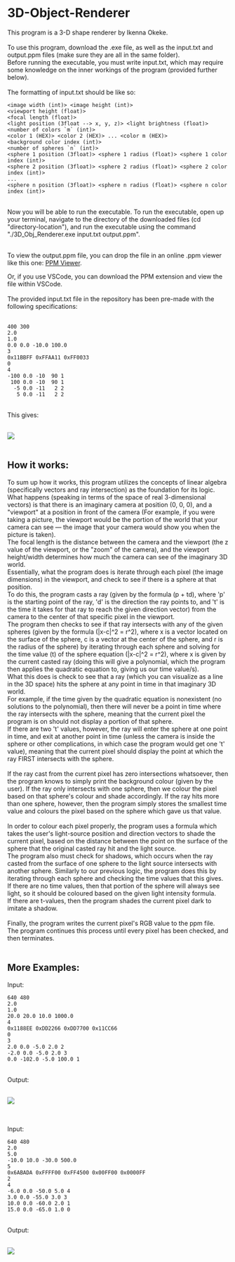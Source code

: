 # 3D-Object-Renderer
This program is a 3-D shape renderer by Ikenna Okeke.<br /><br />
To use this program, download the .exe file, as well as the input.txt and output.ppm files (make sure they are all in the same folder).<br />
Before running the executable, you must write input.txt, which may require some knowledge on the inner workings of the program (provided further below). <br /><br />
The formatting of input.txt should be like so:  

```
<image width (int)> <image height (int)>
<viewport height (float)>
<focal length (float)>
<light position (3float --> x, y, z)> <light brightness (float)>
<number of colors `m` (int)>
<color 1 (HEX)> <color 2 (HEX)> ... <color m (HEX)>
<background color index (int)>
<number of spheres `n` (int)>
<sphere 1 position (3float)> <sphere 1 radius (float)> <sphere 1 color index (int)>
<sphere 2 position (3float)> <sphere 2 radius (float)> <sphere 2 color index (int)>
...
<sphere n position (3float)> <sphere n radius (float)> <sphere n color index (int)>
```

<br />
Now you will be able to run the executable.  
To run the executable, open up your terminal, navigate to the directory of the downloaded files (cd "directory-location"), and run the executable using the command "./3D_Obj_Renderer.exe input.txt output.ppm".<br /><br />

To view the output.ppm file, you can drop the file in an online .ppm viewer like this one: [PPM Viewer](https://www.cs.rhodes.edu/welshc/COMP141_F16/ppmReader.html).  

Or, if you use VSCode, you can download the PPM extension and view the file within VSCode.<br /><br />
The provided input.txt file in the repository has been pre-made with the following specifications: <br /><br />

```
400 300
2.0
1.0
0.0 0.0 -10.0 100.0
3
0x11BBFF 0xFFAA11 0xFF0033
0
4
-100 0.0 -10  90 1
 100 0.0 -10  90 1
  -5 0.0 -11   2 2
   5 0.0 -11   2 2
```

<br />
This gives: <br /><br />

![](output.png) <br /><br />

## How it works:<br />
To sum up how it works, this program utilizes the concepts of linear algebra (specifically vectors and ray intersection) as the foundation for its logic.<br />What happens (speaking in terms of the space of real 3-dimensional vectors) is that there is an imaginary camera at position (0, 0, 0), and a "viewport" at a position in front of the camera (For example, if you were taking a picture, the viewport would be the portion of the world that your camera can see — the image that your camera would show you when the picture is taken).<br />The focal length is the distance between the camera and the viewport (the z value of the viewport, or the "zoom" of the camera), and the viewport height/width determines how much the camera can see of the imaginary 3D world.<br />Essentially, what the program does is iterate through each pixel (the image dimensions) in the viewport, and check to see if there is a sphere at that position.<br />To do this, the program casts a ray (given by the formula (p + td), where 'p' is the starting point of the ray, 'd' is the direction the ray points to, and 't' is the time it takes for that ray to reach the given direction vector) from the camera to the center of that specific pixel in the viewport.<br />The program then checks to see if that ray intersects with any of the given spheres (given by the formula (|x-c|^2 = r^2), where x is a vector located on the surface of the sphere, c is a vector at the center of the sphere, and r is the radius of the sphere) by iterating through each sphere and solving for the time value (t) of the sphere equation (|x-c|^2 = r^2), where x is given by the current casted ray (doing this will give a polynomial, which the program then applies the quadratic equation to, giving us our time value/s).<br />What this does is check to see that a ray (which you can visualize as a line in the 3D space) hits the sphere at any point in time in that imaginary 3D world.<br />For example, if the time given by the quadratic equation is nonexistent (no solutions to the polynomial), then there will never be a point in time where the ray intersects with the sphere, meaning that the current pixel the program is on should not display a portion of that sphere.<br />If there are two 't' values, however, the ray will enter the sphere at one point in time, and exit at another point in time (unless the camera is inside the sphere or other complications, in which case the program would get one 't' value), meaning that the current pixel should display the point at which the ray FIRST intersects with the sphere.<br /><br /> If the ray cast from the current pixel has zero intersections whatsoever, then the program knows to simply print the background colour (given by the user). If the ray only intersects with one sphere, then we colour the pixel based on that sphere's colour and shade accordingly. If the ray hits more than one sphere, however, then the program simply stores the smallest time value and colours the pixel based on the sphere which gave us that value.<br /><br />In order to colour each pixel properly, the program uses a formula which takes the user's light-source position and direction vectors to shade the current pixel, based on the distance between the point on the surface of the sphere that the original casted ray hit and the light source.<br />The program also must check for shadows, which occurs when the ray casted from the surface of one sphere to the light source intersects with another sphere. Similarly to our previous logic, the program does this by iterating through each sphere and checking the time values that this gives.<br />If there are no time values, then that portion of the sphere will always see light, so it should be coloured based on the given light intensity formula.<br />If there are t-values, then the program shades the current pixel dark to imitate a shadow.<br /><br />Finally, the program writes the current pixel's RGB value to the ppm file. <br />The program continues this process until every pixel has been checked, and then terminates.<br /><br />

## More Examples:<br />

Input: <br />

```
640 480
2.0
1.0
20.0 20.0 10.0 1000.0
4
0x1188EE 0xDD2266 0xDD7700 0x11CC66
0
3
2.0 0.0 -5.0 2.0 2
-2.0 0.0 -5.0 2.0 3
0.0 -102.0 -5.0 100.0 1
```

<br />
Output: <br /><br />

![](output2.png) <br /><br /><br />

Input: <br />

```
640 480
2.0
5.0
-10.0 10.0 -30.0 500.0
5
0x6ABADA 0xFFFF00 0xFF4500 0x00FF00 0x0000FF
2
4
-6.0 0.0 -50.0 5.0 4
3.0 0.0 -55.0 3.0 3
10.0 0.0 -60.0 2.0 1
15.0 0.0 -65.0 1.0 0
```

<br />
Output: <br /><br />

![](output3.png) <br /><br />









